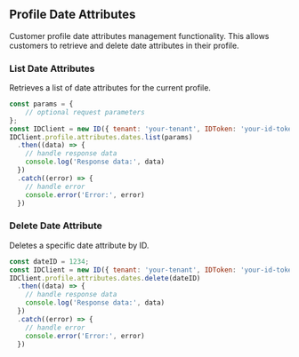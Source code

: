 ## Profile Date Attributes

Customer profile date attributes management functionality.
This allows customers to retrieve and delete date attributes in their profile.

### List Date Attributes

Retrieves a list of date attributes for the current profile.
```javascript
const params = {
    // optional request parameters
};
const IDClient = new ID({ tenant: 'your-tenant', IDToken: 'your-id-token', config: {} })
IDClient.profile.attributes.dates.list(params)
  .then((data) => {
    // handle response data
    console.log('Response data:', data)
  })
  .catch((error) => {
    // handle error
    console.error('Error:', error)
  })
```

### Delete Date Attribute

Deletes a specific date attribute by ID.
```javascript
const dateID = 1234;
const IDClient = new ID({ tenant: 'your-tenant', IDToken: 'your-id-token', config: {} })
IDClient.profile.attributes.dates.delete(dateID)
  .then((data) => {
    // handle response data
    console.log('Response data:', data)
  })
  .catch((error) => {
    // handle error
    console.error('Error:', error)
  })
```